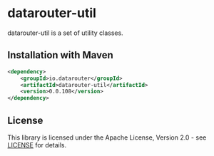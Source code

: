 # datarouter-util

datarouter-util is a set of utility classes.


## Installation with Maven

```xml
<dependency>
	<groupId>io.datarouter</groupId>
	<artifactId>datarouter-util</artifactId>
	<version>0.0.108</version>
</dependency>
```

## License

This library is licensed under the Apache License, Version 2.0 - see [LICENSE](../LICENSE) for details.
